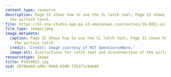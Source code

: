 ```yaml
---
content_type: resource
description: Page 32 shows how to use the CL latch tool; Page 33 shows how to disconnect
  the airlock latch.
file: https://ol-ocw-studio-app-qa.s3.amazonaws.com/courses/16-885j-aircraft-systems-engineering-fall-2005/2978be60a08c966883007253f1c8e649_P1010022.jpg
file_type: image/jpeg
image_metadata:
  caption: Page 32 shows how to use the CL latch tool; Page 33 shows how to disconnect
    the airlock latch.
  credit: 'Credit: Image courtesy of MIT OpenCourseWare.'
  image-alt: Instructions for latch tool and disconnection of the airlock hatch.
resourcetype: Image
title: P1010022.jpg
uid: 2978be60-a08c-9668-8300-7253f1c8e649
---
```

